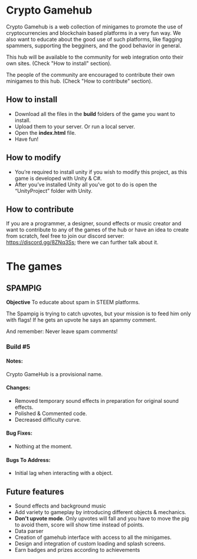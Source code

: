# Crypto Gamehub

Crypto Gamehub is a web collection of minigames to promote the use of cryptocurrencies and blockchain based platforms in a very fun way. We also want to educate about the good use of such platforms, like flagging spammers, supporting the begginers, and the good behavior in general.

This hub will be available to the community for web integration onto their own sites. (Check "How to install" section).

The people of the community are encouraged to contribute their own minigames to this hub. (Check "How to contribute" section).

## How to install
- Download all the files in the **build** folders of the game you want to install.
- Upload them to your server. Or run a local server.
- Open the **index.html** file.
- Have fun!

## How to modify
- You’re required to install unity if you wish to modify this project, as this game is developed with Unity & C#.
- After you’ve installed Unity all you’ve got to do is open the “UnityProject” folder with Unity.

## How to contribute
If you are a programmer, a designer, sound effects or music creator and want to contribute to any of the games of the hub or  have an idea to create from scratch, feel free to join our discord server: https://discord.gg/8ZNq3Ss; there we can further talk about it.

# The games

## SPAMPIG
**Objective** To educate about spam in STEEM platforms.

The Spampig is trying to catch upvotes, but your mission is to feed him only with flags! If he gets an upvote he says an spammy comment.

And remember: Never leave spam comments!

### Build #5

#### Notes:
Crypto GameHub is a provisional name.

#### Changes:
* Removed temporary sound effects in preparation for original sound effects.
* Polished & Commented code.
* Decreased difficulty curve.

#### Bug Fixes:
* Nothing at the moment.

#### Bugs To Address:
* Initial lag when interacting with a object.

## Future features
- Sound effects and background music
- Add variety to gameplay by introducing different objects & mechanics.
- **Don't upvote mode**. Only upvotes will fall and you have to move the pig to avoid them, score will show time instead of points.
- Data parser
- Creation of gamehub interface with access to all the minigames.
- Design and integration of custom loading and splash screens.
- Earn badges and prizes according to achievements
